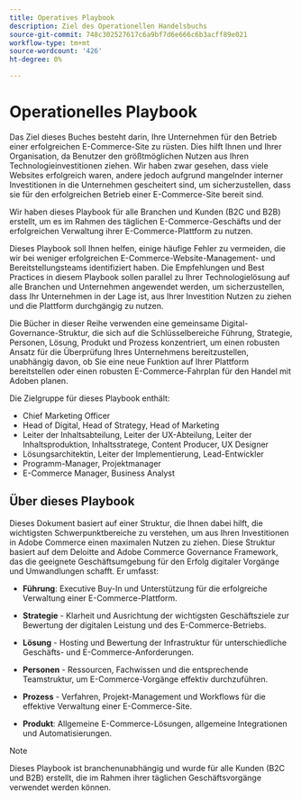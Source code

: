 ```yaml
---
title: Operatives Playbook
description: Ziel des Operationellen Handelsbuchs
source-git-commit: 748c302527617c6a9bf7d6e666c6b3acff89e021
workflow-type: tm+mt
source-wordcount: '426'
ht-degree: 0%

---
```



# Operationelles Playbook

Das Ziel dieses Buches besteht darin, Ihre Unternehmen für den Betrieb einer erfolgreichen E-Commerce-Site zu rüsten. Dies hilft Ihnen und Ihrer Organisation, da Benutzer den größtmöglichen Nutzen aus Ihren Technologieinvestitionen ziehen. Wir haben zwar gesehen, dass viele Websites erfolgreich waren, andere jedoch aufgrund mangelnder interner Investitionen in die Unternehmen gescheitert sind, um sicherzustellen, dass sie für den erfolgreichen Betrieb einer E-Commerce-Site bereit sind.

Wir haben dieses Playbook für alle Branchen und Kunden (B2C und B2B) erstellt, um es im Rahmen des täglichen E-Commerce-Geschäfts und der erfolgreichen Verwaltung ihrer E-Commerce-Plattform zu nutzen.

Dieses Playbook soll Ihnen helfen, einige häufige Fehler zu vermeiden, die wir bei weniger erfolgreichen E-Commerce-Website-Management- und Bereitstellungsteams identifiziert haben. Die Empfehlungen und Best Practices in diesem Playbook sollen parallel zu Ihrer Technologielösung auf alle Branchen und Unternehmen angewendet werden, um sicherzustellen, dass Ihr Unternehmen in der Lage ist, aus Ihrer Investition Nutzen zu ziehen und die Plattform durchgängig zu nutzen.

Die Bücher in dieser Reihe verwenden eine gemeinsame Digital-Governance-Struktur, die sich auf die Schlüsselbereiche Führung, Strategie, Personen, Lösung, Produkt und Prozess konzentriert, um einen robusten Ansatz für die Überprüfung Ihres Unternehmens bereitzustellen, unabhängig davon, ob Sie eine neue Funktion auf Ihrer Plattform bereitstellen oder einen robusten E-Commerce-Fahrplan für den Handel mit Adoben planen.

Die Zielgruppe für dieses Playbook enthält:

- Chief Marketing Officer
- Head of Digital, Head of Strategy, Head of Marketing
- Leiter der Inhaltsabteilung, Leiter der UX-Abteilung, Leiter der Inhaltsproduktion, Inhaltsstratege, Content Producer, UX Designer
- Lösungsarchitektin, Leiter der Implementierung, Lead-Entwickler
- Programm-Manager, Projektmanager
- E-Commerce Manager, Business Analyst

## Über dieses Playbook

Dieses Dokument basiert auf einer Struktur, die Ihnen dabei hilft, die wichtigsten Schwerpunktbereiche zu verstehen, um aus Ihren Investitionen in Adobe Commerce einen maximalen Nutzen zu ziehen. Diese Struktur basiert auf dem Deloitte and Adobe Commerce Governance Framework, das die geeignete Geschäftsumgebung für den Erfolg digitaler Vorgänge und Umwandlungen schafft. Er umfasst:

- **Führung**: Executive Buy-In und Unterstützung für die erfolgreiche Verwaltung einer E-Commerce-Plattform.

- **Strategie** - Klarheit und Ausrichtung der wichtigsten Geschäftsziele zur Bewertung der digitalen Leistung und des E-Commerce-Betriebs.

- **Lösung** - Hosting und Bewertung der Infrastruktur für unterschiedliche Geschäfts- und E-Commerce-Anforderungen.

- **Personen** - Ressourcen, Fachwissen und die entsprechende Teamstruktur, um E-Commerce-Vorgänge effektiv durchzuführen.

- **Prozess** - Verfahren, Projekt-Management und Workflows für die effektive Verwaltung einer E-Commerce-Site.

- **Produkt**: Allgemeine E-Commerce-Lösungen, allgemeine Integrationen und Automatisierungen.

>[!NOTE]
>
>Dieses Playbook ist branchenunabhängig und wurde für alle Kunden (B2C und B2B) erstellt, die im Rahmen ihrer täglichen Geschäftsvorgänge verwendet werden können.

